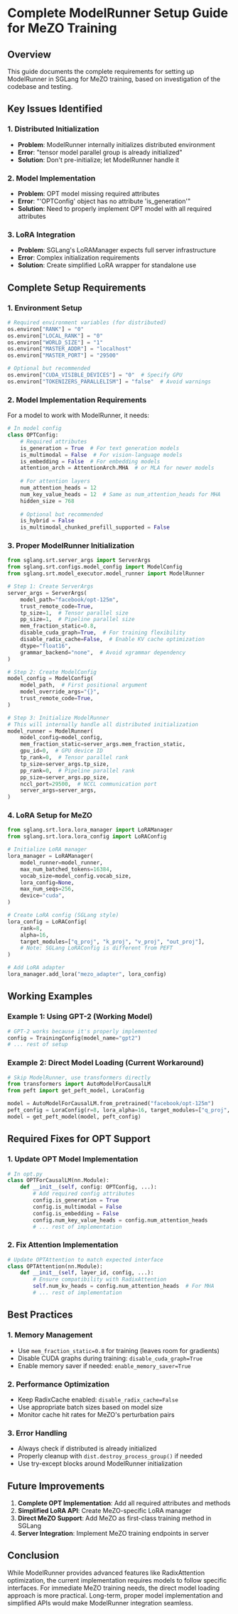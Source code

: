# Complete ModelRunner Setup Guide for MeZO Training

## Overview
This guide documents the complete requirements for setting up ModelRunner in SGLang for MeZO training, based on investigation of the codebase and testing.

## Key Issues Identified

### 1. Distributed Initialization
- **Problem**: ModelRunner internally initializes distributed environment
- **Error**: "tensor model parallel group is already initialized"
- **Solution**: Don't pre-initialize; let ModelRunner handle it

### 2. Model Implementation
- **Problem**: OPT model missing required attributes
- **Error**: "'OPTConfig' object has no attribute 'is_generation'"
- **Solution**: Need to properly implement OPT model with all required attributes

### 3. LoRA Integration
- **Problem**: SGLang's LoRAManager expects full server infrastructure
- **Error**: Complex initialization requirements
- **Solution**: Create simplified LoRA wrapper for standalone use

## Complete Setup Requirements

### 1. Environment Setup
```python
# Required environment variables (for distributed)
os.environ["RANK"] = "0"
os.environ["LOCAL_RANK"] = "0" 
os.environ["WORLD_SIZE"] = "1"
os.environ["MASTER_ADDR"] = "localhost"
os.environ["MASTER_PORT"] = "29500"

# Optional but recommended
os.environ["CUDA_VISIBLE_DEVICES"] = "0"  # Specify GPU
os.environ["TOKENIZERS_PARALLELISM"] = "false"  # Avoid warnings
```

### 2. Model Implementation Requirements
For a model to work with ModelRunner, it needs:

```python
# In model config
class OPTConfig:
    # Required attributes
    is_generation = True  # For text generation models
    is_multimodal = False  # For vision-language models
    is_embedding = False  # For embedding models
    attention_arch = AttentionArch.MHA  # or MLA for newer models
    
    # For attention layers
    num_attention_heads = 12
    num_key_value_heads = 12  # Same as num_attention_heads for MHA
    hidden_size = 768
    
    # Optional but recommended
    is_hybrid = False
    is_multimodal_chunked_prefill_supported = False
```

### 3. Proper ModelRunner Initialization
```python
from sglang.srt.server_args import ServerArgs
from sglang.srt.configs.model_config import ModelConfig
from sglang.srt.model_executor.model_runner import ModelRunner

# Step 1: Create ServerArgs
server_args = ServerArgs(
    model_path="facebook/opt-125m",
    trust_remote_code=True,
    tp_size=1,  # Tensor parallel size
    pp_size=1,  # Pipeline parallel size
    mem_fraction_static=0.8,
    disable_cuda_graph=True,  # For training flexibility
    disable_radix_cache=False,  # Enable KV cache optimization
    dtype="float16",
    grammar_backend="none",  # Avoid xgrammar dependency
)

# Step 2: Create ModelConfig
model_config = ModelConfig(
    model_path,  # First positional argument
    model_override_args="{}",
    trust_remote_code=True,
)

# Step 3: Initialize ModelRunner
# This will internally handle all distributed initialization
model_runner = ModelRunner(
    model_config=model_config,
    mem_fraction_static=server_args.mem_fraction_static,
    gpu_id=0,  # GPU device ID
    tp_rank=0,  # Tensor parallel rank
    tp_size=server_args.tp_size,
    pp_rank=0,  # Pipeline parallel rank
    pp_size=server_args.pp_size,
    nccl_port=29500,  # NCCL communication port
    server_args=server_args,
)
```

### 4. LoRA Setup for MeZO
```python
from sglang.srt.lora.lora_manager import LoRAManager
from sglang.srt.lora.lora_config import LoRAConfig

# Initialize LoRA manager
lora_manager = LoRAManager(
    model_runner=model_runner,
    max_num_batched_tokens=16384,
    vocab_size=model_config.vocab_size,
    lora_config=None,
    max_num_seqs=256,
    device="cuda",
)

# Create LoRA config (SGLang style)
lora_config = LoRAConfig(
    rank=8,
    alpha=16,
    target_modules=["q_proj", "k_proj", "v_proj", "out_proj"],
    # Note: SGLang LoRAConfig is different from PEFT
)

# Add LoRA adapter
lora_manager.add_lora("mezo_adapter", lora_config)
```

## Working Examples

### Example 1: Using GPT-2 (Working Model)
```python
# GPT-2 works because it's properly implemented
config = TrainingConfig(model_name="gpt2")
# ... rest of setup
```

### Example 2: Direct Model Loading (Current Workaround)
```python
# Skip ModelRunner, use transformers directly
from transformers import AutoModelForCausalLM
from peft import get_peft_model, LoraConfig

model = AutoModelForCausalLM.from_pretrained("facebook/opt-125m")
peft_config = LoraConfig(r=8, lora_alpha=16, target_modules=["q_proj", "v_proj"])
model = get_peft_model(model, peft_config)
```

## Required Fixes for OPT Support

### 1. Update OPT Model Implementation
```python
# In opt.py
class OPTForCausalLM(nn.Module):
    def __init__(self, config: OPTConfig, ...):
        # Add required config attributes
        config.is_generation = True
        config.is_multimodal = False
        config.is_embedding = False
        config.num_key_value_heads = config.num_attention_heads
        # ... rest of implementation
```

### 2. Fix Attention Implementation
```python
# Update OPTAttention to match expected interface
class OPTAttention(nn.Module):
    def __init__(self, layer_id, config, ...):
        # Ensure compatibility with RadixAttention
        self.num_kv_heads = config.num_attention_heads  # For MHA
        # ... rest of implementation
```

## Best Practices

### 1. Memory Management
- Use `mem_fraction_static=0.8` for training (leaves room for gradients)
- Disable CUDA graphs during training: `disable_cuda_graph=True`
- Enable memory saver if needed: `enable_memory_saver=True`

### 2. Performance Optimization
- Keep RadixCache enabled: `disable_radix_cache=False`
- Use appropriate batch sizes based on model size
- Monitor cache hit rates for MeZO's perturbation pairs

### 3. Error Handling
- Always check if distributed is already initialized
- Properly cleanup with `dist.destroy_process_group()` if needed
- Use try-except blocks around ModelRunner initialization

## Future Improvements

1. **Complete OPT Implementation**: Add all required attributes and methods
2. **Simplified LoRA API**: Create MeZO-specific LoRA manager
3. **Direct MeZO Support**: Add MeZO as first-class training method in SGLang
4. **Server Integration**: Implement MeZO training endpoints in server

## Conclusion
While ModelRunner provides advanced features like RadixAttention optimization, the current implementation requires models to follow specific interfaces. For immediate MeZO training needs, the direct model loading approach is more practical. Long-term, proper model implementation and simplified APIs would make ModelRunner integration seamless.